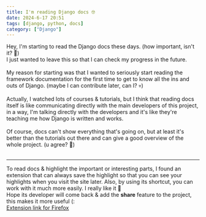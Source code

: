 ```yaml
---
title: I'm reading Django docs 🤓
date: 2024-6-17 20:51
tags: [django, python, docs]
category: ["Django"]
---
```


Hey,
I'm starting to read the Django docs these days. (how important, isn't it? 🤡)
\
I just wanted to leave this so that I can check my progress in the future.
\
\
My reason for starting was that I wanted to seriously start reading the framework documentation for the first time to get to know all the ins and outs of Django. (maybe I can contribute later, can I? 💀)
\
\
Actually, I watched lots of courses & tutorials, but I think that reading docs itself is like communicating directly with the main developers of this project, in a way, I'm talking directly with the developers and it's like they're teaching me how Django is written and works.
\
\
Of course, docs can't show everything that's going on, but at least it's better than the tutorials out there and can give a good overview of the whole project. (u agree? 🧐)
\
<br>

<hr>

To read docs & highlight the important or interesting parts, I found an extension that can always save the highlight so that you can see your highlights when you visit the site later.
Also, by using its shortcut, you can work with it much more easily. I really like it 🫦
\
Hope its developer will come back & add the **share** feature to the project, this makes it more useful (:
\
<a target="_blank" href="https://addons.mozilla.org/en-US/firefox/addon/highlight-by-trix/">Extension link for Firefox</a>
